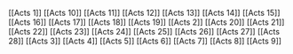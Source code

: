 [[Acts 1]]
[[Acts 10]]
[[Acts 11]]
[[Acts 12]]
[[Acts 13]]
[[Acts 14]]
[[Acts 15]]
[[Acts 16]]
[[Acts 17]]
[[Acts 18]]
[[Acts 19]]
[[Acts 2]]
[[Acts 20]]
[[Acts 21]]
[[Acts 22]]
[[Acts 23]]
[[Acts 24]]
[[Acts 25]]
[[Acts 26]]
[[Acts 27]]
[[Acts 28]]
[[Acts 3]]
[[Acts 4]]
[[Acts 5]]
[[Acts 6]]
[[Acts 7]]
[[Acts 8]]
[[Acts 9]]
